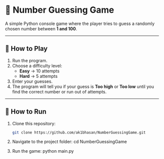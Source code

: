 # 🎯 Number Guessing Game

A simple Python console game where the player tries to guess a randomly chosen number between **1 and 100**.

---

## 🧩 How to Play

1. Run the program.
2. Choose a difficulty level:
   - **Easy** → 10 attempts  
   - **Hard** → 5 attempts
3. Enter your guesses.
4. The program will tell you if your guess is **Too high** or **Too low** until you find the correct number or run out of attempts.

---

## 🚀 How to Run

1. Clone this repository:
   ```bash
   git clone https://github.com/ak1bhasan/NumberGuessingGame.git
   
2. Navigate to the project folder:
      cd NumberGuessingGame

3. Run the game:
     python main.py

